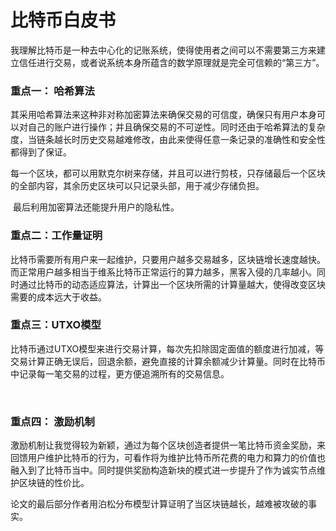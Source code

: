 # 比特币白皮书

​	我理解比特币是一种去中心化的记账系统，使得使用者之间可以不需要第三方来建立信任进行交易，或者说系统本身所蕴含的数学原理就是完全可信赖的“第三方”。



### 重点一： 哈希算法

​	其采用哈希算法来这种非对称加密算法来确保交易的可信度，确保只有用户本身可以对自己的账户进行操作；并且确保交易的不可逆性。同时还由于哈希算法的复杂度，当链条越长时历史交易越难修改，由此来使得任意一条记录的准确性和安全性都得到了保证。

​	每一个区块，都可以用默克尔树来存储，并且可以进行剪枝，只存储最后一个区块的全部内容，其余历史区块可以只记录头部，用于减少存储负担。

​	最后利用加密算法还能提升用户的隐私性。



### 重点二：工作量证明

​	比特币需要所有用户来一起维护，只要用户越多交易越多，区块链增长速度越快。而正常用户越多相当于维系比特币正常运行的算力越多，黑客入侵的几率越小。同时通过比特币的动态适应算法，计算出一个区块所需的计算量越大，使得改变区块需要的成本远大于收益。



### 重点三：UTXO模型

​	比特币通过UTXO模型来进行交易计算，每次先扣除固定面值的额度进行加减，等交易计算正确无误后，回退余额，避免直接的计算余额减少计算量。同时在比特币中记录每一笔交易的过程，更方便追溯所有的交易信息。



​	

### 重点四： 激励机制

​	激励机制让我觉得较为新颖，通过为每个区块创造者提供一笔比特币资金奖励，来回馈用户维护比特币的行为，可看作将为维护比特币所花费的电力和算力的价值也融入到了比特币当中。同时提供奖励构造新块的模式进一步提升了作为诚实节点维护区块链的性价比。



​	论文的最后部分作者用泊松分布模型计算证明了当区块链越长，越难被攻破的事实。

